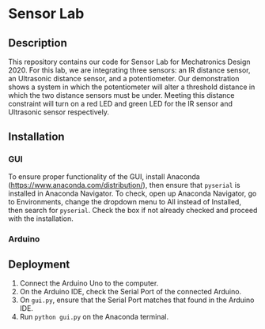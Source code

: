 # Sensor Lab

## Description
This repository contains our code for Sensor Lab for Mechatronics Design 2020. For this lab, we are integrating three sensors: an IR distance sensor, an Ultrasonic distance sensor, and a potentiometer. Our demonstration shows a system in which the potentiometer will alter a threshold distance in which the two distance sensors must be under. Meeting this distance constraint will turn on a red LED and green LED for the IR sensor and Ultrasonic sensor respectively.

## Installation

### GUI
To ensure proper functionality of the GUI, install Anaconda (https://www.anaconda.com/distribution/), then ensure that ```pyserial``` is installed in Anaconda Navigator. To check, open up Anaconda Navigator, go to Environments, change the dropdown menu to All instead of Installed, then search for ```pyserial```. Check the box if not already checked and proceed with the installation.

### Arduino

## Deployment
1. Connect the Arduino Uno to the computer.
2. On the Arduino IDE, check the Serial Port of the connected Arduino.
3. On ```gui.py```, ensure that the Serial Port matches that found in the Arduino IDE.
4. Run ```python gui.py``` on the Anaconda terminal.
